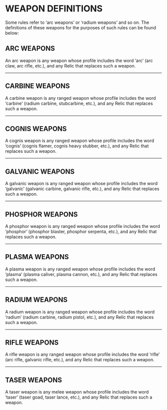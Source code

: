 
# WEAPON DEFINITIONS
Some rules refer to ‘arc weapons’ or ‘radium weapons’ and so on. The definitions of these weapons for the purposes of such rules can be found below:

## ARC WEAPONS 
An arc weapon is any weapon whose profile includes the word ‘arc’ (arc claw, arc rifle, etc.), and any Relic that replaces such a weapon.


---
## CARBINE WEAPONS
A carbine weapon is any ranged weapon whose profile includes the word ‘carbine’ (radium carbine, stubcarbine, etc.), and any Relic that replaces such a weapon.

---

## COGNIS WEAPONS
A cognis weapon is any ranged weapon whose profile includes the word ‘cognis’ (cognis flamer, cognis heavy stubber, etc.), and any Relic that replaces such a weapon.

---

## GALVANIC WEAPONS 
A galvanic weapon is any ranged weapon whose profile includes the word ‘galvanic’ (galvanic carbine, galvanic rifle, etc.), and any Relic that replaces such a weapon.

---

## PHOSPHOR WEAPONS 
A phosphor weapon is any ranged weapon whose profile includes the word ‘phosphor’ (phosphor blaster, phosphor serpenta, etc.), and any Relic that replaces such a weapon.

---

## PLASMA WEAPONS 
A plasma weapon is any ranged weapon whose profile includes the word ‘plasma’ (plasma caliver, plasma cannon, etc.), and any Relic that replaces such a weapon.

--- 

## RADIUM WEAPONS 
A radium weapon is any ranged weapon whose profile includes the word ‘radium’ (radium carbine, radium pistol, etc.), and any Relic that replaces such a weapon.

--- 

## RIFLE WEAPONS 
A rifle weapon is any ranged weapon whose profile includes the word ‘rifle’ (arc rifle, galvanic rifle, etc.), and any Relic that replaces such a weapon.

---

## TASER WEAPONS 
A taser weapon is any melee weapon whose profile includes the word ‘taser’ (taser goad, taser lance, etc.), and any Relic that replaces such a weapon.
